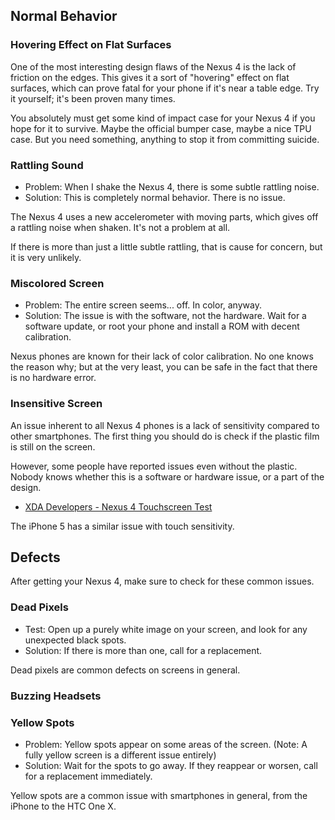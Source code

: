 ## Normal Behavior

### Hovering Effect on Flat Surfaces

One of the most interesting design flaws of the Nexus 4 is the lack of friction on the edges. This gives it a sort of "hovering" effect on flat surfaces, which can prove fatal for your phone if it's near a table edge. Try it yourself; it's been proven many times.

You absolutely must get some kind of impact case for your Nexus 4 if you hope for it to survive. Maybe the official bumper case, maybe a nice TPU case. But you need something, anything to stop it from committing suicide.

### Rattling Sound

* Problem: When I shake the Nexus 4, there is some subtle rattling noise.
* Solution: This is completely normal behavior. There is no issue.

The Nexus 4 uses a new accelerometer with moving parts, which gives off a rattling noise when shaken. It's not a problem at all.

If there is more than just a little subtle rattling, that is cause for concern, but it is very unlikely.

### Miscolored Screen

* Problem: The entire screen seems... off. In color, anyway.
* Solution: The issue is with the software, not the hardware. Wait for a software update, or root your phone and install a ROM with decent calibration.

Nexus phones are known for their lack of color calibration. No one knows the reason why; but at the very least, you can be safe in the fact that there is no hardware error.

### Insensitive Screen

An issue inherent to all Nexus 4 phones is a lack of sensitivity compared to other smartphones. The first thing you should do is check if the plastic film is still on the screen.

However, some people have reported issues even without the plastic. Nobody knows whether this is a software or hardware issue, or a part of the design.

* [XDA Developers - Nexus 4 Touchscreen Test](http://forum.xda-developers.com/showthread.php?t=1995775)

The iPhone 5 has a similar issue with touch sensitivity.

## Defects

After getting your Nexus 4, make sure to check for these common issues.

### Dead Pixels

* Test: Open up a purely white image on your screen, and look for any unexpected black spots.
* Solution: If there is more than one, call for a replacement.

Dead pixels are common defects on screens in general.

### Buzzing Headsets

### Yellow Spots

* Problem: Yellow spots appear on some areas of the screen. (Note: A fully yellow screen is a different issue entirely)
* Solution: Wait for the spots to go away. If they reappear or worsen, call for a replacement immediately.

Yellow spots are a common issue with smartphones in general, from the iPhone to the HTC One X. 


